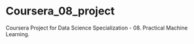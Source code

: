 # Coursera_08_project

Coursera Project for Data Science Specialization - 08. Practical Machine Learning. 
